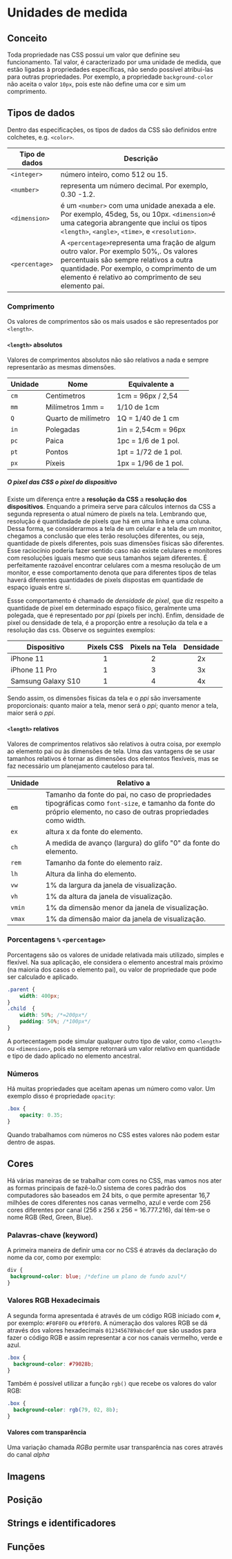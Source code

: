 # Unidades de medida

## Conceito

Toda propriedade nas CSS possui um valor que definine seu funcionamento. Tal valor, é caracterizado por uma unidade de medida, que estão ligadas à propriedades específicas, não sendo possível atribui-las para outras propriedades. Por exemplo, a propriedade `background-color` não aceita o valor `10px`, pois este não define uma cor e sim um comprimento.
## Tipos de dados
Dentro das especificações, os tipos de dados da CSS são definidos entre colchetes, e.g. `<color>`.

Tipo de dados | Descrição
--------------|-----------
`<integer>` | número inteiro, como 512 ou 15.
`<number>`	| representa um número decimal. Por exemplo,  0.30  -1.2.
`<dimension>` |	é um `<number>` com uma unidade anexada a ele. Por exemplo,  45deg, 5s, ou 10px. `<dimension>`é uma categoria abrangente que inclui os tipos `<length>`, `<angle>`, `<time>`, e `<resolution>`.
`<percentage>` |	A `<percentage>`representa uma fração de algum outro valor. Por exemplo  50%,. Os valores percentuais são sempre relativos a outra quantidade. Por exemplo, o comprimento de um elemento é relativo ao comprimento de seu elemento pai.

### Comprimento

Os valores de comprimentos são os mais usados e são representados por `<length>`.

#### `<length>` absolutos
Valores de comprimentos absolutos não são relativos a nada e sempre representarão as mesmas dimensões.

Unidade	| Nome	| Equivalente a
--------|-------|---------------
`cm`	|Centimetros	|1cm = 96px / 2,54
`mm`	|Milímetros	1mm = |1/10 de 1cm
`Q`	|Quarto de milímetro	|1Q = 1/40 de 1 cm
`in`	|Polegadas	|1in = 2,54cm = 96px
`pc`	|Paica	|1pc = 1/6 de 1 pol.
`pt`	|Pontos |	1pt = 1/72 de 1 pol.
`px`	|Píxeis	|1px = 1/96 de 1 pol.

##### O pixel das CSS o pixel do dispositivo

Existe um diferença entre a **resolução da CSS** a **resolução dos dispositivos**. Enquando a primeira serve para cálculos internos da CSS a segunda representa o atual número de pixels na tela. Lembrando que, resolução é quantidadade de pixels que há em uma linha e uma coluna. Dessa forma, se considerarmos a tela de um celular e a tela de um monitor, chegamos a conclusão que eles terão resoluções diferentes, ou seja, quantidade de pixels diferentes, pois suas dimensões físicas são diferentes. Esse raciocínio poderia fazer sentido caso não existe celulares e monitores com resoluções iguais mesmo que seus tamanhos sejam diferentes. É perfeitamente razoável encontrar celulares com a mesma resolução de um monitor, e esse comportamento denota que para diferentes tipos de telas haverá diferentes quantidades de pixels dispostas em quantidade de espaço iguais entre sí.

Essse comportamento é chamado de *densidade de pixel*, que diz respeito a quantidade de pixel em determinado espaço físico, geralmente uma polegada, que é representado por *ppi* (pixels per inch). Enfim, densidade de pixel ou densidade de tela, é a proporção entre a resolução da tela e a resolução das css. Observe os seguintes exemplos:

Dispositivo 		| Pixels CSS | Pixels na Tela | Densidade
--------------------|:-------------:|:--------------:|:--------:
iPhone 11 | 1 | 2 | 2x
iPhone 11 Pro | 1 | 3 | 3x
Samsung Galaxy S10 |1| 4 | 4x

Sendo assim, os dimensões físicas da tela e o *ppi* são inversamente proporcionais: quanto maior a tela, menor será o *ppi*; quanto menor a tela, maior será o *ppi*.

#### `<length>` relativos
Valores de comprimentos relativos são relativos à outra coisa, por exemplo ao elemento pai ou às dimensões de tela. Uma das vantagens de se usar tamanhos relativos é tornar as dimensões dos elementos flexíveis, mas se faz necessário um planejamento cauteloso para tal.

Unidade | Relativo a
--------|----------
`em`	|Tamanho da fonte do pai, no caso de propriedades tipográficas como `font-size`, e tamanho da fonte do próprio elemento, no caso de outras propriedades como width.
`ex`	|altura x da fonte do elemento.
`ch`	|A medida de avanço (largura) do glifo "0" da fonte do elemento.
`rem`	|Tamanho da fonte do elemento raiz.
`lh`	|Altura da linha do elemento.
`vw`	|1% da largura da janela de visualização.
`vh`	|1% da altura da janela de visualização.
`vmin`  |1% da dimensão menor da janela de visualização.
`vmax` 	|1% da dimensão maior da janela de visualização.

### Porcentagens `%` `<percentage>`

Porcentagens são os valores de unidade relativada mais utilizado, simples e flexível. Na sua aplicação, ele considera o elemento ancestral mais próximo (na maioria dos casos o elemento pai), ou valor de propriedade que pode ser calculado e aplicado.

```css
.parent	{
	width: 400px;
}
.child	{
	width: 50%;	/*=200px*/
    padding: 50%; /*100px*/
}
```

A portecentagem pode simular qualquer outro tipo de valor, como `<length>` ou `<dimension>`, pois ela sempre retornará um valor relativo em quantidade e tipo de dado aplicado no elemento ancestral.

### Números

Há muitas propriedades que aceitam apenas um número como valor. Um exemplo disso é propriedade `opacity`:
```css
.box {
	opacity: 0.35;
}
```

Quando trabalhamos com números no CSS estes valores não podem estar dentro de aspas.

## Cores

Há várias maneiras de se trabalhar com cores no CSS, mas vamos nos ater as formas principais de fazê-lo.O sistema de cores padrão dos computadores são baseados em 24 bits, o que permite apresentar 16,7 milhões de cores diferentes nos canas vermelho, azul e verde com 256 cores diferentes por canal (256 x 256 x 256 = 16.777.216), daí têm-se o nome RGB (Red, Green, Blue).

### Palavras-chave (keyword)

A primeira maneira de definir uma cor no CSS é através da declaração do nome da cor, como por exemplo:

```css
div {
 background-color: blue; /*define um plano de fundo azul*/
}
```
### Valores RGB Hexadecimais

A segunda forma apresentada é através de um código RGB iniciado com `#`, por exemplo: `#F0F0F0` ou `#f0f0f0`. A númeração dos valores RGB se dá através dos valores hexadecimais `0123456789abcdef` que são usados para fazer o código RGB e assim representar a cor nos canais vermelho, verde e azul.
```css
.box {
  background-color: #79028b;
}
```

Também é possível utilizar a função `rgb()` que recebe os valores do valor RGB:

```css
.box {
  background-color: rgb(79, 02, 8b);
}
```

#### Valores com transparência

Uma variação chamada *RGBa* permite usar transparência nas cores através do canal *alpha*

## Imagens

## Posição

## Strings e identificadores

## Funções

